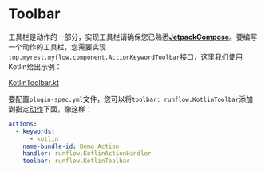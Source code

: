 # Toolbar

工具栏是动作的一部分，实现工具栏请确保您已熟悉[**JetpackCompose**](https://developer.android.com/jetpack/compose/documentation)。要编写一个动作的工具栏，您需要实现`top.myrest.myflow.component.ActionKeywordToolbar`接口，这里我们使用Kotlin给出示例：

[KotlinToolbar.kt](../../jar-plugin-guide/java-demo-plugin/src/main/kotlin/runflow/KotlinToolbar.kt ':include :type=code')

要配置`plugin-spec.yml`文件，您可以将`toolbar: runflow.KotlinToolbar`添加到指定[动作](jar-plugin-guide/action.md#kotlin-action)下面，像这样：

```yaml
actions:
  - keywords:
      - kotlin
    name-bundle-id: Demo Action
    handler: runflow.KotlinActionHandler
    toolbar: runflow.KotlinToolbar
```
